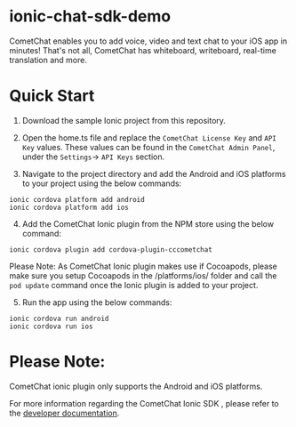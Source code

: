 
# ionic-chat-sdk-demo
CometChat enables you to add voice, video and text chat to your iOS app in minutes! That's not all, CometChat has whiteboard, writeboard, real-time translation and more.

# Quick Start

1. Download the sample Ionic project from this repository.
2. Open the home.ts file and replace the `CometChat License Key` and `API Key` values. These values can be found in the `CometChat Admin Panel`, under the `Settings`-> `API Keys` section.

3. Navigate to the project directory and add the Android and iOS platforms to your project using the below commands:

`ionic cordova platform add android`
<br/>
`ionic cordova platform add ios`

4. Add the CometChat Ionic plugin from the NPM store using the below command:

`ionic cordova plugin add cordova-plugin-cccometchat`

Please Note: As CometChat Ionic plugin makes use if Cocoapods, please make sure you setup Cocoapods in the /platforms/ios/ folder and call the `pod update` command once the Ionic plugin is added to your project.

5. Run the app using the below commands:

`ionic cordova run android`
<br/>
`ionic cordova run ios`

# Please Note:

CometChat ionic plugin only supports the Android and iOS platforms.


For more information regarding the CometChat Ionic SDK , please refer to the [developer documentation](https://developer.cometchat.com/docs/cordova-quick-start).